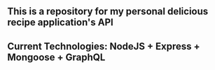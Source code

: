 ## This is a repository for my personal delicious recipe application's API
## Current Technologies: NodeJS + Express + Mongoose + GraphQL
